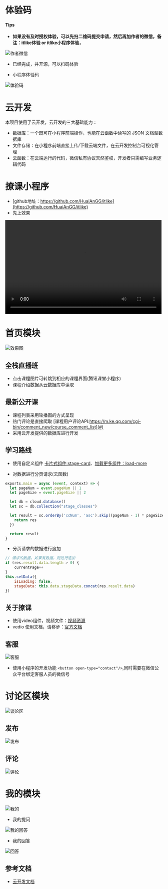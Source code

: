 # 体验码

#### Tips

- **如果没有及时授权体验，可以先扫二维码提交申请，然后再加作者的微信，备注：itlike体验 or itlike小程序体验，**

![作者微信](https://bucketblog.oss-cn-shenzhen.aliyuncs.com/blog/pic2020/08/laona_wechat_qr_code.jpg)
- 已经完成，并开源，可以扫码体验

- 小程序体验码

![体验码](https://bucketblog.oss-cn-shenzhen.aliyuncs.com/blog/pic2020/08/itlike-qrcode.jpg)


# 云开发

本项目使用了云开发，云开发的三大基础能力：

- 数据库：一个既可在小程序前端操作，也能在云函数中读写的 JSON 文档型数据库
- 文件存储：在小程序前端直接上传/下载云端文件，在云开发控制台可视化管理
- 云函数：在云端运行的代码，微信私有协议天然鉴权，开发者只需编写业务逻辑代码

# 撩课小程序

- [github地址：https://github.com/HuaiAnGG/itlike](https://github.com/HuaiAnGG/itlike)
- 先上效果

<video src="https://bucketblog.oss-cn-shenzhen.aliyuncs.com/blog/pic2020/07/%E5%B0%8F%E7%A8%8B%E5%BA%8F.mp4" controls="controls" width="500" height="300">您的浏览器不支持播放该视频！，请访问：https://bucketblog.oss-cn-shenzhen.aliyuncs.com/blog/pic2020/07/%E5%B0%8F%E7%A8%8B%E5%BA%8F.mp4 </video>


# 首页模块

![效果图](https://bucketblog.oss-cn-shenzhen.aliyuncs.com/blog/pic2020/07/home.jpg)

## 全栈直播班

- 点击课程图片可转跳到相应的课程界面(腾讯课堂小程序)
- 课程介绍数据从云数据库中读取

## 最新公开课

- 课程列表采用轮播图的方式呈现
- 热门评论是直接爬取 [课程用户评论API:https://m.ke.qq.com/cgi-bin/comment_new/course_comment_list](#)
- 采用云开发提供的数据库进行开发

## 学习路线

- 使用自定义组件 [卡片式组件:stage-card](https://github.com/HuaiAnGG/itlike/blob/master/miniprogram/components/stageCard/stageCard.wxml)、[加载更多组件：load-more](https://github.com/HuaiAnGG/itlike/blob/master/miniprogram/components/loadMore/loadMore.wxml)

- 对数据进行分页请求(云函数)

```js
exports.main = async (event, context) => {
  let pageNum = event.pageNum || 1
  let pageSize = event.pageSize || 2

  let db = cloud.database()
  let sc = db.collection("stage_classes")

  let result = sc.orderBy('ccNum', 'asc').skip((pageNum - 1) * pageSize).limit(pageSize).get().then(res => {
    return res
  })

  return result
}
```

- 分页请求的数据进行追加
```js
// 请求的数据，如果有数据，则进行追加
if (res.result.data.length > 0) {
    currentPage++
}
this.setData({
    isLoading: false,
    stageData: this.data.stageData.concat(res.result.data)
})
```

## 关于撩课

- 使用video组件，视频文件：[视频资源](http://wxsnsdy.tc.qq.com/105/20210/snsdyvideodownload?filekey=30280201010421301f0201690402534804102ca905ce620b1241b726bc41dcff44e00204012882540400&bizid=1023&hy=SH&fileparam=302c020101042530230204136ffd93020457e3c4ff02024ef202031e8d7f02030f42400204045a320a0201000400)
- vedio 使用文档，请移步：[官方文档](https://developers.weixin.qq.com/miniprogram/dev/component/video.html)


## 客服

![客服](https://bucketblog.oss-cn-shenzhen.aliyuncs.com/blog/pic2020/07/contact.jpg)

- 使用小程序的开发功能 `<button open-type="contact"/>`,同时需要在微信公众平台绑定客服人员的微信号


# 讨论区模块

![谈论区](https://bucketblog.oss-cn-shenzhen.aliyuncs.com/blog/pic2020/07/discussion2.jpg)

## 发布

![发布](https://bucketblog.oss-cn-shenzhen.aliyuncs.com/blog/pic2020/07/publish.jpg)

## 评论

![评论](https://bucketblog.oss-cn-shenzhen.aliyuncs.com/blog/pic2020/07/comment.jpg)

# 我的模块

![我的](https://bucketblog.oss-cn-shenzhen.aliyuncs.com/blog/pic2020/07/mine.jpg)

- 我的提问

![我的回答](https://bucketblog.oss-cn-shenzhen.aliyuncs.com/blog/pic2020/07/question.jpg)

- 我的回答

![回答](https://bucketblog.oss-cn-shenzhen.aliyuncs.com/blog/pic2020/07/answer.jpg)

## 参考文档

- [云开发文档](https://developers.weixin.qq.com/miniprogram/dev/wxcloud/basis/getting-started.html)

